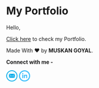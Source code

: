# My Portfolio

Hello,

[Click here](https://goyalmuskan.github.io/MyPortfolio/index.html) to check my Portfolio.

Made With :heart: by **MUSKAN GOYAL**.




**Connect with me -**

<a href="mailto:muskangoyal05@gmail.com"><img src="Images/mail.png" width="30px" height="30px"></a> 
<a href="https://www.linkedin.com/in/goyalmuskan/"><img src="Images/linkedin.png" width="30px" height="30px"></a>
